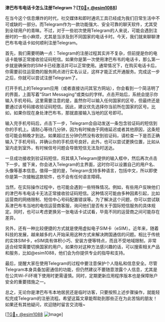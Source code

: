 **津巴布韦电话卡怎么注册Telegram？[[TG💪+ @esim1088](https://t.me/s/esim1088)]**

在当今这个信息爆炸的时代，社交媒体和即时通讯工具已经成为我们日常生活中不可或缺的一部分。而Telegram作为一款功能强大、安全可靠的聊天软件，尤其受到全球用户的青睐。不过，对于一些初次使用Telegram的人来说，可能会遇到注册时的一些小麻烦，尤其是当涉及到不同国家的电话卡时。今天，我们就来聊聊津巴布韦电话卡如何顺利注册Telegram。

首先，我们需要明确一点：Telegram的注册过程其实并不复杂，但前提是你的电话卡能够正常接收验证码短信。如果你是第一次使用津巴布韦的电话卡，那么第一步就是确保你的SIM卡已经激活并可以正常使用。通常情况下，在购买电话卡后，你需要前往运营商的服务网点进行实名认证，这样才能正式开通服务。完成这一步之后，你就可以尝试注册Telegram了。

打开手机上的Telegram应用（或者直接访问其官方网站），你会看到一个简洁明了的界面，上面写着“Start Messaging”或类似的字样。点击开始后，系统会提示你输入手机号码。这里需要注意的是，虽然你可以输入任何国家的区号，但最终还是要通过该号码接收验证码短信。因此，建议优先选择你当前所在国家的区号。比如，如果你现在身处津巴布韦，那就直接输入当地的区号即可。

输入完手机号码后，点击下一步，Telegram会自动发送一条包含验证码的短信到你的手机上。请耐心等待几分钟，因为有时候由于网络延迟或者其他原因，这条短信可能会稍晚才到达。如果超过五分钟仍然没有收到验证码，请检查一下是否正确输入了手机号码，并确认你的手机信号良好。此外，也可以尝试更换位置，比如从室内走到室外，有时候信号问题会导致短信无法及时送达。

一旦成功接收到验证码短信，将其填入Telegram提供的输入框中，然后再次点击下一步。接下来，你会进入Telegram的主界面，这时你可以设置自己的用户名、头像等基本信息。值得一提的是，Telegram支持多种语言，包括中文，所以即使你是第一次接触这款软件，也不会有任何语言障碍。

当然，在实际操作过程中，也可能会遇到一些特殊情况。例如，有些用户反映他们的津巴布韦电话卡无法正常接收验证码短信。这种情况可能由多种因素引起，比如运营商的网络限制、短信中心号码配置错误等。为了解决这个问题，你可以尝试联系津巴布韦当地的电信运营商客服，询问他们是否有关于国际短信服务的具体规定。同时，也可以考虑更换另一张电话卡试试看，毕竟不同的运营商之间可能存在差异。

另外，还有一种比较便捷的方式就是使用虚拟电子SIM卡（eSIM）。近年来，随着科技的发展，越来越多的人开始采用这种方式来解决跨国通信的问题。相比于传统的实体SIM卡，eSIM具有体积小巧、安装方便等特点，而且不受地域限制，非常适合经常需要切换国家的用户。如果你对这种方法感兴趣的话，可以搜索相关产品和服务，比如@esim1088，他们会为你提供专业的指导和支持。

最后，提醒大家在使用Telegram的过程中要注意保护个人隐私和信息安全。尽管Telegram本身具备加密通信的功能，但仍然建议不要随意泄露个人信息，尤其是在公共Wi-Fi环境下使用时更需谨慎。同时，定期更新应用程序版本也是保障账户安全的重要措施之一。

总之，无论你是津巴布韦本地居民还是临时访客，只要按照上述步骤操作，就能轻松完成Telegram的注册流程。希望这篇文章能帮助到那些正在为此苦恼的朋友！如果还有其他疑问，欢迎随时留言交流哦~

[[TG💪+ @esim1088](https://t.me/s/esim1088) ![Image](https://i.postimg.cc/4NQfJmqS/Snipaste-2025-05-13-00-14-12.png)]
